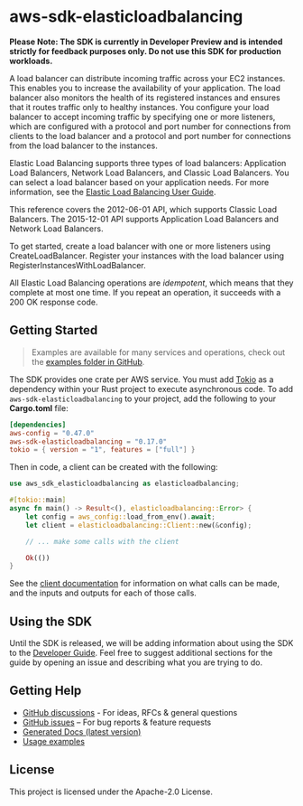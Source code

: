 # aws-sdk-elasticloadbalancing

**Please Note: The SDK is currently in Developer Preview and is intended strictly for
feedback purposes only. Do not use this SDK for production workloads.**

A load balancer can distribute incoming traffic across your EC2 instances. This enables you to increase the availability of your application. The load balancer also monitors the health of its registered instances and ensures that it routes traffic only to healthy instances. You configure your load balancer to accept incoming traffic by specifying one or more listeners, which are configured with a protocol and port number for connections from clients to the load balancer and a protocol and port number for connections from the load balancer to the instances.

Elastic Load Balancing supports three types of load balancers: Application Load Balancers, Network Load Balancers, and Classic Load Balancers. You can select a load balancer based on your application needs. For more information, see the [Elastic Load Balancing User Guide](https://docs.aws.amazon.com/elasticloadbalancing/latest/userguide/).

This reference covers the 2012-06-01 API, which supports Classic Load Balancers. The 2015-12-01 API supports Application Load Balancers and Network Load Balancers.

To get started, create a load balancer with one or more listeners using CreateLoadBalancer. Register your instances with the load balancer using RegisterInstancesWithLoadBalancer.

All Elastic Load Balancing operations are _idempotent_, which means that they complete at most one time. If you repeat an operation, it succeeds with a 200 OK response code.

## Getting Started

> Examples are available for many services and operations, check out the
> [examples folder in GitHub](https://github.com/awslabs/aws-sdk-rust/tree/main/examples).

The SDK provides one crate per AWS service. You must add [Tokio](https://crates.io/crates/tokio)
as a dependency within your Rust project to execute asynchronous code. To add `aws-sdk-elasticloadbalancing` to
your project, add the following to your **Cargo.toml** file:

```toml
[dependencies]
aws-config = "0.47.0"
aws-sdk-elasticloadbalancing = "0.17.0"
tokio = { version = "1", features = ["full"] }
```

Then in code, a client can be created with the following:

```rust
use aws_sdk_elasticloadbalancing as elasticloadbalancing;

#[tokio::main]
async fn main() -> Result<(), elasticloadbalancing::Error> {
    let config = aws_config::load_from_env().await;
    let client = elasticloadbalancing::Client::new(&config);

    // ... make some calls with the client

    Ok(())
}
```

See the [client documentation](https://docs.rs/aws-sdk-elasticloadbalancing/latest/aws_sdk_elasticloadbalancing/client/struct.Client.html)
for information on what calls can be made, and the inputs and outputs for each of those calls.

## Using the SDK

Until the SDK is released, we will be adding information about using the SDK to the
[Developer Guide](https://docs.aws.amazon.com/sdk-for-rust/latest/dg/welcome.html). Feel free to suggest
additional sections for the guide by opening an issue and describing what you are trying to do.

## Getting Help

* [GitHub discussions](https://github.com/awslabs/aws-sdk-rust/discussions) - For ideas, RFCs & general questions
* [GitHub issues](https://github.com/awslabs/aws-sdk-rust/issues/new/choose) – For bug reports & feature requests
* [Generated Docs (latest version)](https://awslabs.github.io/aws-sdk-rust/)
* [Usage examples](https://github.com/awslabs/aws-sdk-rust/tree/main/examples)

## License

This project is licensed under the Apache-2.0 License.

